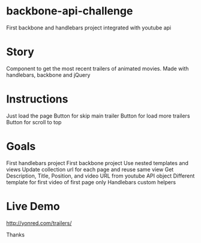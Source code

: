 # backbone-api-challenge
First backbone and handlebars project integrated with youtube api

# Story
Component to get the most recent trailers of animated movies.
Made with handlebars, backbone and jQuery

# Instructions
  Just load the page
  Button for skip main trailer
  Button for load more trailers
  Button for scroll to top

# Goals
  First handlebars project
  First backbone project
  Use nested templates and views
  Update collection url for each page and reuse same view
  Get Description, Title, Position, and video URL from youtube API object
  Different template for first video of first page only
  Handlebars custom helpers
  
# Live Demo
  http://yonred.com/trailers/

Thanks
  
